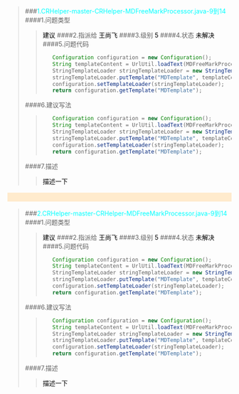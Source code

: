 >###<font color = 'aqua'>1.CRHelper-master-CRHelper-MDFreeMarkProcessor.java-9到14</font>
>####1.问题类型
>><font color = 'black'>建议</font>
>####2.指派给
>><font color = 'black'>王尚飞</font>
>####3.级别
>><font color = 'black'>5</font>
>####4.状态
>><font color = 'black'>未解决</font>
>####5.问题代码
>>```java 
>>    Configuration configuration = new Configuration();
>>    String templateContent = UrlUtil.loadText(MDFreeMarkProcessor.class.getResource("/template/md.ftl"));
>>    StringTemplateLoader stringTemplateLoader = new StringTemplateLoader();
>>    stringTemplateLoader.putTemplate("MDTemplate", templateContent);
>>    configuration.setTemplateLoader(stringTemplateLoader);
>>    return configuration.getTemplate("MDTemplate");
>>```
>####6.建议写法
>>```java 
>>    Configuration configuration = new Configuration();
>>    String templateContent = UrlUtil.loadText(MDFreeMarkProcessor.class.getResource("/template/md.ftl"));
>>    StringTemplateLoader stringTemplateLoader = new StringTemplateLoader();
>>    stringTemplateLoader.putTemplate("MDTemplate", templateContent);
>>    configuration.setTemplateLoader(stringTemplateLoader);
>>    return configuration.getTemplate("MDTemplate");
>>```
>####7.描述
>><font color = 'black'>描述一下</font>
<table bgcolor="#ffebcd" height="20"></table>



>###<font color = 'aqua'>2.CRHelper-master-CRHelper-MDFreeMarkProcessor.java-9到14</font>
>####1.问题类型
>><font color = 'black'>建议</font>
>####2.指派给
>><font color = 'black'>王尚飞</font>
>####3.级别
>><font color = 'black'>5</font>
>####4.状态
>><font color = 'black'>未解决</font>
>####5.问题代码
>>```java 
>>    Configuration configuration = new Configuration();
>>    String templateContent = UrlUtil.loadText(MDFreeMarkProcessor.class.getResource("/template/md.ftl"));
>>    StringTemplateLoader stringTemplateLoader = new StringTemplateLoader();
>>    stringTemplateLoader.putTemplate("MDTemplate", templateContent);
>>    configuration.setTemplateLoader(stringTemplateLoader);
>>    return configuration.getTemplate("MDTemplate");
>>```
>####6.建议写法
>>```java 
>>    Configuration configuration = new Configuration();
>>    String templateContent = UrlUtil.loadText(MDFreeMarkProcessor.class.getResource("/template/md.ftl"));
>>    StringTemplateLoader stringTemplateLoader = new StringTemplateLoader();
>>    stringTemplateLoader.putTemplate("MDTemplate", templateContent);
>>    configuration.setTemplateLoader(stringTemplateLoader);
>>    return configuration.getTemplate("MDTemplate");
>>```
>####7.描述
>><font color = 'black'>描述一下</font>
